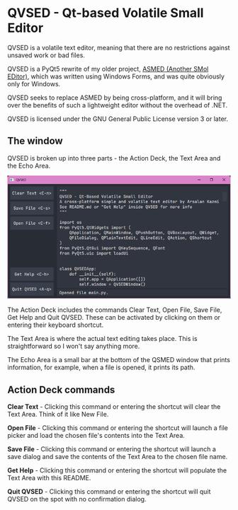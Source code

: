 # QVSED - Qt-based Volatile Small Editor

QVSED is a volatile text editor, meaning that there are no restrictions against unsaved work or bad files.

QVSED is a PyQt5 rewrite of my older project, [ASMED (Another SMol EDitor)](https://github.com/That1M8Head/ASMED), which was written using Windows Forms, and was quite obviously only for Windows.

QVSED seeks to replace ASMED by being cross-platform, and it will bring over the benefits of such a lightweight editor without the overhead of .NET.

QVSED is licensed under the GNU General Public License version 3 or later.

## The window

QVSED is broken up into three parts - the Action Deck, the Text Area and the Echo Area.

![QVSED screenshot, editing its own source code](qvsed_screenshot.png)

The Action Deck includes the commands Clear Text, Open File, Save File, Get Help and Quit QVSED. These can be activated by clicking on them or entering their keyboard shortcut.

The Text Area is where the actual text editing takes place. This is straightforward so I won't say anything more.

The Echo Area is a small bar at the bottom of the QSMED window that prints information, for example, when a file is opened, it prints its path.

## Action Deck commands

**Clear Text** - Clicking this command or entering the shortcut <C-n> will clear the Text Area. Think of it like New File.

**Open File** - Clicking this command or entering the shortcut <C-f> will launch a file picker and load the chosen file's contents into the Text Area.

**Save File** - Clicking this command or entering the shortcut <C-s> will launch a save dialog and save the contents of the Text Area to the chosen file name.

**Get Help** - Clicking this command or entering the shortcut <C-h> will populate the Text Area with this README.

**Quit QVSED** - Clicking this command or entering the shortcut <A-q> will quit QVSED on the spot with no confirmation dialog.
